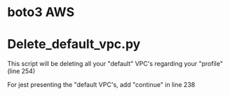 # boto3 AWS


# Delete_default_vpc.py

This script will be deleting all your "default" VPC's regarding your "profile" (line 254)

For jest presenting the "default VPC's, add "continue" in line 238

